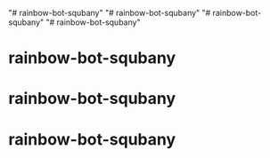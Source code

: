 "# rainbow-bot-squbany" 
"# rainbow-bot-squbany" 
"# rainbow-bot-squbany" 
"# rainbow-bot-squbany" 
# rainbow-bot-squbany
# rainbow-bot-squbany
# rainbow-bot-squbany
